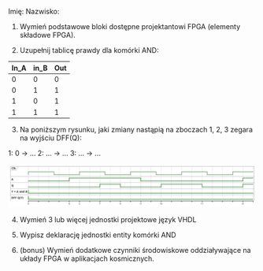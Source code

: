 Imię: 
Nazwisko:

1. Wymień podstawowe bloki dostępne projektantowi FPGA 
(elementy składowe FPGA).

2. Uzupełnij tablicę prawdy dla komórki AND:

| In_A | in_B | Out |
|------|------|-----|
| 0    | 0    | 0   |
| 0    | 1    | 1   |
| 1    | 0    | 1   |
| 1    | 1    | 1   |

3. Na poniższym rysunku, jaki zmiany nastąpią 
na zboczach 1, 2, 3 zegara na wyjściu DFF(Q):

1: 0 -> ...
2: ... -> ...
3: ... -> ...

![test](test.png)

4. Wymień 3 lub więcej jednostki projektowe język VHDL

5. Wypisz deklarację jednostki entity komórki AND

6. (bonus) Wymień dodatkowe czynniki środowiskowe 
oddziaływające na układy FPGA w aplikacjach kosmicznych.
